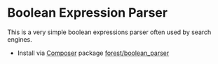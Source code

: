 # Boolean Expression Parser

This is a very simple boolean expressions parser often used by search engines.

* Install via [Composer](http://getcomposer.org) package [forest/boolean_parser](https://packagist.org/packages/forest/boolean_parser)
